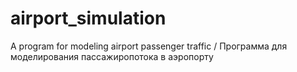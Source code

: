 # airport_simulation
А program for modeling airport passenger traffic / Программа для моделирования пассажиропотока в аэропорту
